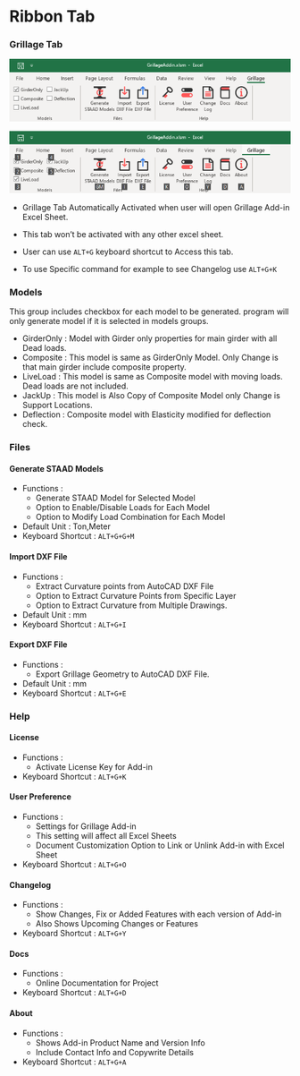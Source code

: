 # Ribbon Tab

### Grillage Tab

![](../assets/images/addinfull.png)

![](../assets/images/addinshortcuts.png)

- Grillage Tab Automatically Activated when user will open Grillage Add-in Excel Sheet.

- This tab won’t be activated with any other excel sheet.

- User can use `ALT+G` keyboard shortcut to Access this tab.

- To use Specific command for example to see Changelog use `ALT+G+K`

  

### Models

This group includes checkbox for each model to be generated. program will only generate model if it is selected in models groups.

- GirderOnly : Model with Girder only properties for main girder with all Dead loads.
- Composite : This model is same as GirderOnly Model. Only Change is that main girder include composite property.
- LiveLoad : This model is same as Composite model with moving loads. Dead loads are not included.
- JackUp : This model is Also Copy of Composite Model only Change is Support Locations.
- Deflection : Composite model with Elasticity modified for deflection check.

### Files

#### Generate STAAD Models 

-  Functions :
	- Generate STAAD Model for Selected Model
	- Option to Enable/Disable Loads for Each Model
	- Option to Modify Load Combination for Each Model
- Default Unit : Ton,Meter
- Keyboard Shortcut : `ALT+G+G+M`

#### Import DXF File

- Functions : 
	- Extract Curvature points from AutoCAD DXF File
	- Option to Extract Curvature Points from Specific Layer
	- Option to Extract Curvature from Multiple Drawings.
- Default Unit : mm
- Keyboard Shortcut : `ALT+G+I`

#### Export DXF File

- Functions : 
	- Export Grillage Geometry to AutoCAD DXF File.
- Default Unit : mm
- Keyboard Shortcut : `ALT+G+E`

### Help

#### License

- Functions : 
	- Activate License Key for Add-in
- Keyboard Shortcut : `ALT+G+K`

#### User Preference

- Functions : 
	- Settings for Grillage Add-in
	- This setting will affect all Excel Sheets
	- Document Customization Option to Link or Unlink Add-in with Excel Sheet
- Keyboard Shortcut : `ALT+G+O`

#### Changelog

- Functions : 
	- Show Changes, Fix or Added Features with each version of Add-in
	- Also Shows Upcoming Changes or Features
- Keyboard Shortcut : `ALT+G+Y`

#### Docs

- Functions : 
	- Online Documentation for Project
- Keyboard Shortcut : `ALT+G+D`

#### About

- Functions : 
	- Shows Add-in Product Name and Version Info
	- Include Contact Info and Copywrite Details
- Keyboard Shortcut : `ALT+G+A`
